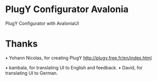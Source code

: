 # PlugY Configurator Avalonia
PlugY Configurator with AvaloniaUI

# Thanks

• Yohann Nicolas, for creating PlugY http://plugy.free.fr/en/index.html

• kambala, for translating UI to English and feedback.
• David, for translating UI to German.
